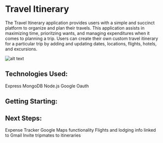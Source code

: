 # Travel Itinerary

The Travel Itinerary application provides users with a simple and succinct platform to organize and plan their travels. This application assists in maximizing time, prioritzing wants, and managing expenditures when it comes to planning a trip.  Users can create their own custom travel itinerary for a particular trip by adding and updating dates, locations, flights, hotels, and excursions.

![alt text](<Screenshot 2024-05-07 at 4.59.40 PM.png>)

## Technologies Used:

Express
MongoDB
Node.js
Google Oauth

## Getting Starting:

## Next Steps:

Expense Tracker
Google Maps functionality
Flights and lodging info linked to Gmail
Invite tripmates to itineraries 